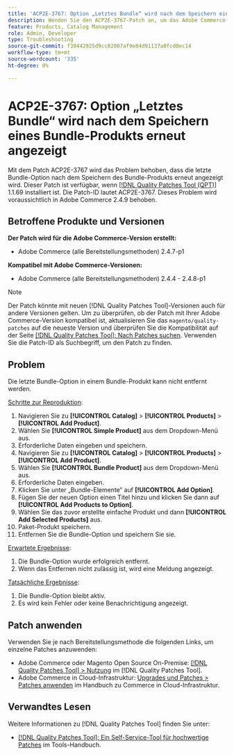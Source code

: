 ```yaml
---
title: 'ACP2E-3767: Option „Letztes Bundle“ wird nach dem Speichern eines Bundle-Produkts erneut angezeigt'
description: Wenden Sie den ACP2E-3767-Patch an, um das Adobe Commerce-Problem zu beheben, bei dem die letzte Bundle-Option in einem Bundle-Produkt nicht entfernt werden konnte.
feature: Products, Catalog Management
role: Admin, Developer
type: Troubleshooting
source-git-commit: f39442925d9cc82087af9e84d91137a0fcd0ec14
workflow-type: tm+mt
source-wordcount: '335'
ht-degree: 0%

---
```



# ACP2E-3767: Option „Letztes Bundle“ wird nach dem Speichern eines Bundle-Produkts erneut angezeigt

Mit dem Patch ACP2E-3767 wird das Problem behoben, dass die letzte Bundle-Option nach dem Speichern des Bundle-Produkts erneut angezeigt wird. Dieser Patch ist verfügbar, wenn [[!DNL Quality Patches Tool (QPT)]](/help/tools/quality-patches-tool/quality-patches-tool-to-self-serve-quality-patches.md) 1.1.69 installiert ist. Die Patch-ID lautet ACP2E-3767. Dieses Problem wird voraussichtlich in Adobe Commerce 2.4.9 behoben.

## Betroffene Produkte und Versionen

**Der Patch wird für die Adobe Commerce-Version erstellt:**

* Adobe Commerce (alle Bereitstellungsmethoden) 2.4.7-p1

**Kompatibel mit Adobe Commerce-Versionen:**

* Adobe Commerce (alle Bereitstellungsmethoden) 2.4.4 - 2.4.8-p1

>[!NOTE]
>
>Der Patch könnte mit neuen [!DNL Quality Patches Tool]-Versionen auch für andere Versionen gelten. Um zu überprüfen, ob der Patch mit Ihrer Adobe Commerce-Version kompatibel ist, aktualisieren Sie das `magento/quality-patches` auf die neueste Version und überprüfen Sie die Kompatibilität auf der Seite [[!DNL Quality Patches Tool]: Nach Patches suchen](https://experienceleague.adobe.com/tools/commerce-quality-patches/index.html). Verwenden Sie die Patch-ID als Suchbegriff, um den Patch zu finden.

## Problem

Die letzte Bundle-Option in einem Bundle-Produkt kann nicht entfernt werden.

<u>Schritte zur Reproduktion</u>:

1. Navigieren Sie zu **[!UICONTROL Catalog]** > **[!UICONTROL Products]** > **[!UICONTROL Add Product]**.
1. Wählen Sie **[!UICONTROL Simple Product]** aus dem Dropdown-Menü aus.
1. Erforderliche Daten eingeben und speichern.
1. Navigieren Sie zu **[!UICONTROL Catalog]** > **[!UICONTROL Products]** > **[!UICONTROL Add Product]**.
1. Wählen Sie **[!UICONTROL Bundle Product]** aus dem Dropdown-Menü aus.
1. Erforderliche Daten eingeben.
1. Klicken Sie unter „Bundle-Elemente“ auf **[!UICONTROL Add Option]**.
1. Fügen Sie der neuen Option einen Titel hinzu und klicken Sie dann auf **[!UICONTROL Add Products to Option]**.
1. Wählen Sie das zuvor erstellte einfache Produkt und dann **[!UICONTROL Add Selected Products]** aus.
1. Paket-Produkt speichern.
1. Entfernen Sie die Bundle-Option und speichern Sie sie.

<u>Erwartete Ergebnisse</u>:

1. Die Bundle-Option wurde erfolgreich entfernt.
1. Wenn das Entfernen nicht zulässig ist, wird eine Meldung angezeigt.

<u>Tatsächliche Ergebnisse</u>:

1. Die Bundle-Option bleibt aktiv.
1. Es wird kein Fehler oder keine Benachrichtigung angezeigt.

## Patch anwenden

Verwenden Sie je nach Bereitstellungsmethode die folgenden Links, um einzelne Patches anzuwenden:

* Adobe Commerce oder Magento Open Source On-Premise: [[!DNL Quality Patches Tool] > Nutzung](/help/tools/quality-patches-tool/usage.md) im [!DNL Quality Patches Tool].
* Adobe Commerce in Cloud-Infrastruktur: [Upgrades und Patches > Patches anwenden](https://experienceleague.adobe.com/docs/commerce-cloud-service/user-guide/develop/upgrade/apply-patches.html) im Handbuch zu Commerce in Cloud-Infrastruktur.

## Verwandtes Lesen

Weitere Informationen zu [!DNL Quality Patches Tool] finden Sie unter:

* [[!DNL Quality Patches Tool]: Ein Self-Service-Tool für hochwertige Patches](/help/tools/quality-patches-tool/quality-patches-tool-to-self-serve-quality-patches.md) im Tools-Handbuch.
